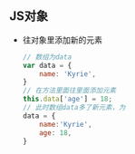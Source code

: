 ## JS对象

- 往对象里添加新的元素

  ```js
  // 数组为data
  var data = {
      name: 'Kyrie',
  }
  // 在方法里面往里面添加元素
  this.data['age'] = 18;
  // 此时数组data多了新元素，为
  data = {
      name:'Kyrie',
      age: 18,
  }
  ```

  